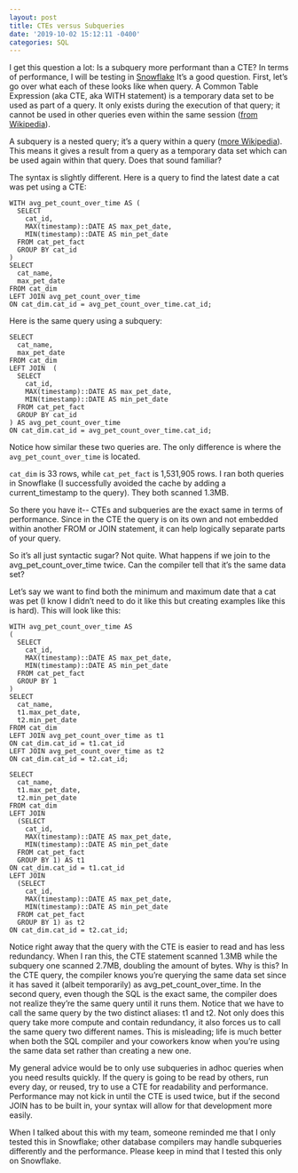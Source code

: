 ```yaml
---
layout: post
title: CTEs versus Subqueries
date: '2019-10-02 15:12:11 -0400'
categories: SQL
---
```

I get this question a lot: Is a subquery more performant than a CTE? 
In terms of performance, I will be testing in [Snowflake](https://docs.snowflake.net/manuals/user-guide/queries-cte.html)
It’s a good question. First, let’s go over what each of these looks like when query. A Common Table Expression  (aka CTE, aka WITH statement) is a temporary data set to be used as part of a query. It only exists during the execution of that query; it cannot be used in other queries even within the same session ([from Wikipedia](https://en.wikipedia.org/wiki/Hierarchical_and_recursive_queries_in_SQL#Common_table_expression)).

A subquery is a nested query; it’s a query within a query ([more Wikipedia](https://en.wikipedia.org/wiki/SQL_syntax#Subqueries)). This means it gives a result from a query as a temporary data set which can be used again within that query. Does that sound familiar?

The syntax is slightly different. Here is a query to find the latest date a cat was pet using a CTE:

```
WITH avg_pet_count_over_time AS (
  SELECT
  	cat_id, 
  	MAX(timestamp)::DATE AS max_pet_date,
    MIN(timestamp)::DATE AS min_pet_date 
  FROM cat_pet_fact
  GROUP BY cat_id
)
SELECT 
  cat_name, 
  max_pet_date 
FROM cat_dim
LEFT JOIN avg_pet_count_over_time
ON cat_dim.cat_id = avg_pet_count_over_time.cat_id;
```

Here is the same query using a subquery:

```
SELECT 
  cat_name, 
  max_pet_date 
FROM cat_dim
LEFT JOIN  (
  SELECT
  	cat_id, 
  	MAX(timestamp)::DATE AS max_pet_date,
    MIN(timestamp)::DATE AS min_pet_date 
  FROM cat_pet_fact
  GROUP BY cat_id
) AS avg_pet_count_over_time
ON cat_dim.cat_id = avg_pet_count_over_time.cat_id;
```

Notice how similar these two queries are. The only difference is where the `avg_pet_count_over_time` is located. 

`cat_dim` is 33 rows, while `cat_pet_fact` is 1,531,905 rows. I ran both queries in Snowflake (I successfully avoided the cache by adding a current_timestamp to the query). They both scanned 1.3MB.

So there you have it-- CTEs and subqueries are the exact same in terms of performance. Since in the CTE the query is on its own and not embedded within another FROM or JOIN statement, it can help logically separate parts of your query. 

So it’s all just syntactic sugar? Not quite. What happens if we join to the avg_pet_count_over_time twice. Can the compiler tell that it’s the same data set?

Let’s say we want to find both the minimum and maximum date that a cat was pet (I know I didn’t need to do it like this but creating examples like this is hard). This will look like this:
```
WITH avg_pet_count_over_time AS 
(
  SELECT 
    cat_id, 
    MAX(timestamp)::DATE AS max_pet_date, 
    MIN(timestamp)::DATE AS min_pet_date 
  FROM cat_pet_fact
  GROUP BY 1
)
SELECT 
  cat_name,
  t1.max_pet_date,
  t2.min_pet_date
FROM cat_dim
LEFT JOIN avg_pet_count_over_time as t1
ON cat_dim.cat_id = t1.cat_id
LEFT JOIN avg_pet_count_over_time as t2
ON cat_dim.cat_id = t2.cat_id;
```

```
SELECT 
  cat_name,
  t1.max_pet_date,
  t2.min_pet_date 
FROM cat_dim
LEFT JOIN 
  (SELECT 
    cat_id, 
    MAX(timestamp)::DATE AS max_pet_date,
    MIN(timestamp)::DATE AS min_pet_date
  FROM cat_pet_fact
  GROUP BY 1) AS t1
ON cat_dim.cat_id = t1.cat_id
LEFT JOIN 
  (SELECT 
    cat_id,
    MAX(timestamp)::DATE AS max_pet_date,
    MIN(timestamp)::DATE AS min_pet_date
  FROM cat_pet_fact
  GROUP BY 1) as t2
ON cat_dim.cat_id = t2.cat_id;
```

Notice right away that the query with the CTE is easier to read and has less redundancy. When I ran this, the CTE statement scanned 1.3MB while the subquery one scanned 2.7MB, doubling the amount of bytes.  Why is this? In the CTE query, the compiler knows you’re querying the same data set since it has saved it (albeit temporarily) as avg_pet_count_over_time. In the second query, even though the SQL is the exact same, the compiler does not realize they’re the same query until it runs them. Notice that we have to call the same query by the two distinct aliases: t1 and t2. Not only does this query take more compute and contain redundancy, it also forces us to call the same query two different names. This is misleading; life is much better when both the SQL compiler and your coworkers know when you’re using the same data set rather than creating a new one. 

My general advice would be to only use subqueries in adhoc queries when you need results quickly. If the query is going to be read by others, run every day, or reused, try to use a CTE for readability and performance. Performance may not kick in until the CTE is used twice, but if the second JOIN has to be built in, your syntax will allow for that development more easily. 

When I talked about this with my team, someone reminded me that I only tested this in Snowflake; other database compilers may handle subqueries differently and the performance. Please keep in mind that I tested this only on Snowflake.

